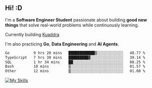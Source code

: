 ## Hi! :D

I'm a **Software Engineer Student** passionate about building **good new things** that solve real-world problems while continuously learning.

Currently building [Kuaddra](https://kuaddra.com)

I'm also practicing **Go**, **Data Engineering** and **AI Agents**.

<!--START_SECTION:waka-->

```txt
Go           9 hrs 20 mins   ████████████▒░░░░░░░░░░░░   48.77 %
TypeScript   7 hrs 30 mins   █████████▓░░░░░░░░░░░░░░░   39.14 %
SQL          1 hr 34 mins    ██░░░░░░░░░░░░░░░░░░░░░░░   08.25 %
Bash         18 mins         ▒░░░░░░░░░░░░░░░░░░░░░░░░   01.57 %
Other        12 mins         ▒░░░░░░░░░░░░░░░░░░░░░░░░   01.08 %
```

<!--END_SECTION:waka-->
[![My Skills](https://skillicons.dev/icons?i=py,go,java,aws,js,docker,linux)](https://skillicons.dev)
